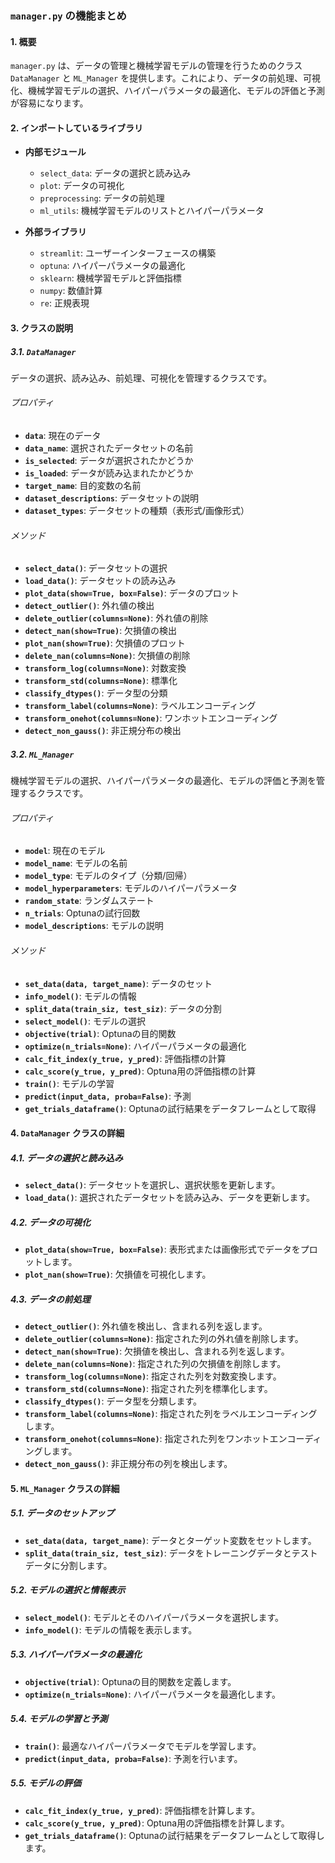 ### `manager.py` の機能まとめ

#### 1. 概要
`manager.py` は、データの管理と機械学習モデルの管理を行うためのクラス `DataManager` と `ML_Manager` を提供します。これにより、データの前処理、可視化、機械学習モデルの選択、ハイパーパラメータの最適化、モデルの評価と予測が容易になります。

#### 2. インポートしているライブラリ
- **内部モジュール**
  - `select_data`: データの選択と読み込み
  - `plot`: データの可視化
  - `preprocessing`: データの前処理
  - `ml_utils`: 機械学習モデルのリストとハイパーパラメータ

- **外部ライブラリ**
  - `streamlit`: ユーザーインターフェースの構築
  - `optuna`: ハイパーパラメータの最適化
  - `sklearn`: 機械学習モデルと評価指標
  - `numpy`: 数値計算
  - `re`: 正規表現

#### 3. クラスの説明

##### 3.1. `DataManager`
データの選択、読み込み、前処理、可視化を管理するクラスです。

###### プロパティ
- **`data`**: 現在のデータ
- **`data_name`**: 選択されたデータセットの名前
- **`is_selected`**: データが選択されたかどうか
- **`is_loaded`**: データが読み込まれたかどうか
- **`target_name`**: 目的変数の名前
- **`dataset_descriptions`**: データセットの説明
- **`dataset_types`**: データセットの種類（表形式/画像形式）

###### メソッド
- **`select_data()`**: データセットの選択
- **`load_data()`**: データセットの読み込み
- **`plot_data(show=True, box=False)`**: データのプロット
- **`detect_outlier()`**: 外れ値の検出
- **`delete_outlier(columns=None)`**: 外れ値の削除
- **`detect_nan(show=True)`**: 欠損値の検出
- **`plot_nan(show=True)`**: 欠損値のプロット
- **`delete_nan(columns=None)`**: 欠損値の削除
- **`transform_log(columns=None)`**: 対数変換
- **`transform_std(columns=None)`**: 標準化
- **`classify_dtypes()`**: データ型の分類
- **`transform_label(columns=None)`**: ラベルエンコーディング
- **`transform_onehot(columns=None)`**: ワンホットエンコーディング
- **`detect_non_gauss()`**: 非正規分布の検出

##### 3.2. `ML_Manager`
機械学習モデルの選択、ハイパーパラメータの最適化、モデルの評価と予測を管理するクラスです。

###### プロパティ
- **`model`**: 現在のモデル
- **`model_name`**: モデルの名前
- **`model_type`**: モデルのタイプ（分類/回帰）
- **`model_hyperparameters`**: モデルのハイパーパラメータ
- **`random_state`**: ランダムステート
- **`n_trials`**: Optunaの試行回数
- **`model_descriptions`**: モデルの説明

###### メソッド
- **`set_data(data, target_name)`**: データのセット
- **`info_model()`**: モデルの情報
- **`split_data(train_siz, test_siz)`**: データの分割
- **`select_model()`**: モデルの選択
- **`objective(trial)`**: Optunaの目的関数
- **`optimize(n_trials=None)`**: ハイパーパラメータの最適化
- **`calc_fit_index(y_true, y_pred)`**: 評価指標の計算
- **`calc_score(y_true, y_pred)`**: Optuna用の評価指標の計算
- **`train()`**: モデルの学習
- **`predict(input_data, proba=False)`**: 予測
- **`get_trials_dataframe()`**: Optunaの試行結果をデータフレームとして取得

#### 4. `DataManager` クラスの詳細

##### 4.1. データの選択と読み込み
- **`select_data()`**: データセットを選択し、選択状態を更新します。
- **`load_data()`**: 選択されたデータセットを読み込み、データを更新します。

##### 4.2. データの可視化
- **`plot_data(show=True, box=False)`**: 表形式または画像形式でデータをプロットします。
- **`plot_nan(show=True)`**: 欠損値を可視化します。

##### 4.3. データの前処理
- **`detect_outlier()`**: 外れ値を検出し、含まれる列を返します。
- **`delete_outlier(columns=None)`**: 指定された列の外れ値を削除します。
- **`detect_nan(show=True)`**: 欠損値を検出し、含まれる列を返します。
- **`delete_nan(columns=None)`**: 指定された列の欠損値を削除します。
- **`transform_log(columns=None)`**: 指定された列を対数変換します。
- **`transform_std(columns=None)`**: 指定された列を標準化します。
- **`classify_dtypes()`**: データ型を分類します。
- **`transform_label(columns=None)`**: 指定された列をラベルエンコーディングします。
- **`transform_onehot(columns=None)`**: 指定された列をワンホットエンコーディングします。
- **`detect_non_gauss()`**: 非正規分布の列を検出します。

#### 5. `ML_Manager` クラスの詳細

##### 5.1. データのセットアップ
- **`set_data(data, target_name)`**: データとターゲット変数をセットします。
- **`split_data(train_siz, test_siz)`**: データをトレーニングデータとテストデータに分割します。

##### 5.2. モデルの選択と情報表示
- **`select_model()`**: モデルとそのハイパーパラメータを選択します。
- **`info_model()`**: モデルの情報を表示します。

##### 5.3. ハイパーパラメータの最適化
- **`objective(trial)`**: Optunaの目的関数を定義します。
- **`optimize(n_trials=None)`**: ハイパーパラメータを最適化します。

##### 5.4. モデルの学習と予測
- **`train()`**: 最適なハイパーパラメータでモデルを学習します。
- **`predict(input_data, proba=False)`**: 予測を行います。

##### 5.5. モデルの評価
- **`calc_fit_index(y_true, y_pred)`**: 評価指標を計算します。
- **`calc_score(y_true, y_pred)`**: Optuna用の評価指標を計算します。
- **`get_trials_dataframe()`**: Optunaの試行結果をデータフレームとして取得します。